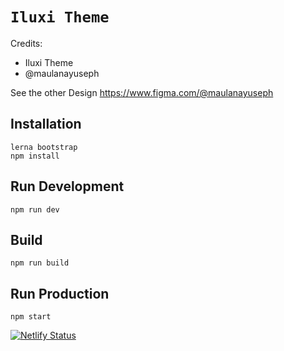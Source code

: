 # `Iluxi Theme`

Credits:
- Iluxi Theme
- @maulanayuseph

See the other Design
https://www.figma.com/@maulanayuseph

## Installation

```
lerna bootstrap
npm install
```

## Run Development

```
npm run dev
```

## Build

```
npm run build
```

## Run Production

```
npm start
```

[![Netlify Status](https://api.netlify.com/api/v1/badges/e76462d1-16ec-4526-aa40-e77a86ad0c5f/deploy-status)](https://app.netlify.com/sites/maulanayuseph-iluxi/deploys)
